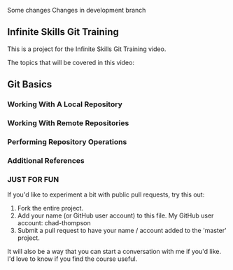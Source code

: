 Some changes
Changes in development branch
## Infinite Skills Git Training

This is a project for the Infinite Skills Git Training video.

The topics that will be covered in this video:

## Git Basics

### Working With A Local Repository


### Working With Remote Repositories

### Performing Repository Operations

### Additional References

### JUST FOR FUN

If you'd like to experiment a bit with public pull requests, try this out:

1)  Fork the entire project.
2)  Add your name (or GitHub user account) to this file.
My GitHub user account: chad-thompson
3)  Submit a pull request to have your name / account added to the 'master' project.

It will also be a way that you can start a conversation with me if you'd like.  I'd love to know if you find the course useful.
